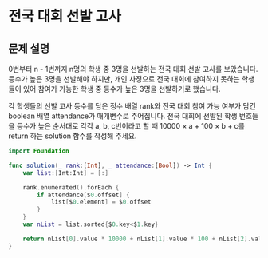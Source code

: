 # 전국 대회 선발 고사

## 문제 설명

0번부터 n - 1번까지 n명의 학생 중 3명을 선발하는 전국 대회 선발 고사를 보았습니다. 등수가 높은 3명을 선발해야 하지만, 개인 사정으로 전국 대회에 참여하지 못하는 학생들이 있어 참여가 가능한 학생 중 등수가 높은 3명을 선발하기로 했습니다.

각 학생들의 선발 고사 등수를 담은 정수 배열 rank와 전국 대회 참여 가능 여부가 담긴 boolean 배열 attendance가 매개변수로 주어집니다. 전국 대회에 선발된 학생 번호들을 등수가 높은 순서대로 각각 a, b, c번이라고 할 때 10000 × a + 100 × b + c를 return 하는 solution 함수를 작성해 주세요.

```swift
import Foundation

func solution(_ rank:[Int], _ attendance:[Bool]) -> Int {
    var list:[Int:Int] = [:]

    rank.enumerated().forEach {
        if attendance[$0.offset] {
            list[$0.element] = $0.offset
        }
    }
    var nList = list.sorted{$0.key<$1.key}

    return nList[0].value * 10000 + nList[1].value * 100 + nList[2].value
}
```
